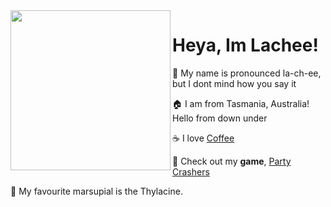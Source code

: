 <img align="left" src="https://github.com/Lachee/Lachee/blob/master/moominsip_square.gif?raw=true" width=256>

# Heya, Im Lachee!
 
 💬 My name is pronounced la-ch-ee, but I dont mind how you say it
 
 🏠 I am from Tasmania, Australia! Hello from down under
  
 ☕ I love [Coffee](https://ko-fi.com/lachee)
  
 🚗 Check out my **game**, [Party Crashers](http://www.partycrashersgame.com/)
 
 🐅 My favourite marsupial is the Thylacine.

<!---
oh you found my notes... you are nosy aint ya.

Well while you are here, check out my twitter! https://twitter.com/Lachee_
I share a lot of cool game stuff and art on it

Highlight this in Discord API server and I will give you a pat or something. Im Lachee#9999.

--->
